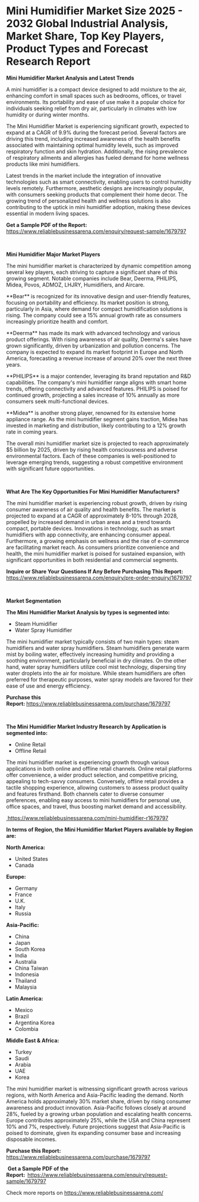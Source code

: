 <p><h1>Mini Humidifier Market Size 2025 - 2032 Global Industrial Analysis, Market Share, Top Key Players, Product Types and Forecast Research Report</h1></p><p><strong>Mini Humidifier Market Analysis and Latest Trends</strong></p>
<p><p>A mini humidifier is a compact device designed to add moisture to the air, enhancing comfort in small spaces such as bedrooms, offices, or travel environments. Its portability and ease of use make it a popular choice for individuals seeking relief from dry air, particularly in climates with low humidity or during winter months.</p><p>The Mini Humidifier Market is experiencing significant growth, expected to expand at a CAGR of 9.9% during the forecast period. Several factors are driving this trend, including increased awareness of the health benefits associated with maintaining optimal humidity levels, such as improved respiratory function and skin hydration. Additionally, the rising prevalence of respiratory ailments and allergies has fueled demand for home wellness products like mini humidifiers. </p><p>Latest trends in the market include the integration of innovative technologies such as smart connectivity, enabling users to control humidity levels remotely. Furthermore, aesthetic designs are increasingly popular, with consumers seeking products that complement their home decor. The growing trend of personalized health and wellness solutions is also contributing to the uptick in mini humidifier adoption, making these devices essential in modern living spaces.</p></p>
<p><strong>Get a Sample PDF of the Report:&nbsp;</strong> <a href="https://www.reliablebusinessarena.com/enquiry/request-sample/1679797?utm_campaign=2301&utm_medium=2&utm_source=Github&utm_content=ia&utm_term=21022025&utm_id=mini-humidifier">https://www.reliablebusinessarena.com/enquiry/request-sample/1679797</a></p>
<p>&nbsp;</p>
<p><strong>Mini Humidifier Major Market Players</strong></p>
<p><p>The mini humidifier market is characterized by dynamic competition among several key players, each striving to capture a significant share of this growing segment. Notable companies include Bear, Deerma, PHILIPS, Midea, Povos, ADMOZ, LHJRY, Humidifiers, and Aircare.</p><p>**Bear** is recognized for its innovative design and user-friendly features, focusing on portability and efficiency. Its market position is strong, particularly in Asia, where demand for compact humidification solutions is rising. The company could see a 15% annual growth rate as consumers increasingly prioritize health and comfort.</p><p>**Deerma** has made its mark with advanced technology and various product offerings. With rising awareness of air quality, Deerma's sales have grown significantly, driven by urbanization and pollution concerns. The company is expected to expand its market footprint in Europe and North America, forecasting a revenue increase of around 20% over the next three years.</p><p>**PHILIPS** is a major contender, leveraging its brand reputation and R&D capabilities. The company's mini humidifier range aligns with smart home trends, offering connectivity and advanced features. PHILIPS is poised for continued growth, projecting a sales increase of 10% annually as more consumers seek multi-functional devices.</p><p>**Midea** is another strong player, renowned for its extensive home appliance range. As the mini humidifier segment gains traction, Midea has invested in marketing and distribution, likely contributing to a 12% growth rate in coming years.</p><p>The overall mini humidifier market size is projected to reach approximately $5 billion by 2025, driven by rising health consciousness and adverse environmental factors. Each of these companies is well-positioned to leverage emerging trends, suggesting a robust competitive environment with significant future opportunities.</p></p>
<p>&nbsp;</p>
<p><strong>What Are The Key Opportunities For Mini Humidifier Manufacturers?</strong></p>
<p><p>The mini humidifier market is experiencing robust growth, driven by rising consumer awareness of air quality and health benefits. The market is projected to expand at a CAGR of approximately 8-10% through 2028, propelled by increased demand in urban areas and a trend towards compact, portable devices. Innovations in technology, such as smart humidifiers with app connectivity, are enhancing consumer appeal. Furthermore, a growing emphasis on wellness and the rise of e-commerce are facilitating market reach. As consumers prioritize convenience and health, the mini humidifier market is poised for sustained expansion, with significant opportunities in both residential and commercial segments.</p></p>
<p><strong>Inquire or Share Your Questions If Any Before Purchasing This Report:</strong> <a href="https://www.reliablebusinessarena.com/enquiry/pre-order-enquiry/1679797?utm_campaign=2301&utm_medium=2&utm_source=Github&utm_content=ia&utm_term=21022025&utm_id=mini-humidifier">https://www.reliablebusinessarena.com/enquiry/pre-order-enquiry/1679797</a></p>
<p>&nbsp;</p>
<p><strong>Market Segmentation</strong></p>
<p><strong>The Mini Humidifier Market Analysis by types is segmented into:</strong></p>
<p><ul><li>Steam Humidifier</li><li>Water Spray Humidifier</li></ul></p>
<p><p>The mini humidifier market typically consists of two main types: steam humidifiers and water spray humidifiers. Steam humidifiers generate warm mist by boiling water, effectively increasing humidity and providing a soothing environment, particularly beneficial in dry climates. On the other hand, water spray humidifiers utilize cool mist technology, dispersing tiny water droplets into the air for moisture. While steam humidifiers are often preferred for therapeutic purposes, water spray models are favored for their ease of use and energy efficiency.</p></p>
<p><strong>Purchase this Report:&nbsp;</strong><a href="https://www.reliablebusinessarena.com/purchase/1679797?utm_campaign=2301&utm_medium=2&utm_source=Github&utm_content=ia&utm_term=21022025&utm_id=mini-humidifier">https://www.reliablebusinessarena.com/purchase/1679797</a></p>
<p>&nbsp;</p>
<p><strong>The Mini Humidifier Market Industry Research by Application is segmented into:</strong></p>
<p><ul><li>Online Retail</li><li>Offline Retail</li></ul></p>
<p><p>The mini humidifier market is experiencing growth through various applications in both online and offline retail channels. Online retail platforms offer convenience, a wider product selection, and competitive pricing, appealing to tech-savvy consumers. Conversely, offline retail provides a tactile shopping experience, allowing customers to assess product quality and features firsthand. Both channels cater to diverse consumer preferences, enabling easy access to mini humidifiers for personal use, office spaces, and travel, thus boosting market demand and accessibility.</p></p>
<p><a href="https://www.reliablebusinessarena.com/mini-humidifier-r1679797?utm_campaign=2301&utm_medium=2&utm_source=Github&utm_content=ia&utm_term=21022025&utm_id=mini-humidifier">&nbsp;https://www.reliablebusinessarena.com/mini-humidifier-r1679797</a></p>
<p><strong>In terms of Region, the Mini Humidifier Market Players available by Region are:</strong></p>
<p>
    <p> <strong> North America: </strong>
        <ul>
            <li>United States</li>
            <li>Canada</li>
        </ul>
        </p> 
    <p> <strong> Europe: </strong>
        <ul>
            <li>Germany</li>
            <li>France</li>
            <li>U.K.</li>
            <li>Italy</li>
            <li>Russia</li>
        </ul>
        </p> 
    <p> <strong> Asia-Pacific: </strong>
        <ul>
            <li>China</li>
            <li>Japan</li>
            <li>South Korea</li>
            <li>India</li>
            <li>Australia</li>
            <li>China Taiwan</li>
            <li>Indonesia</li>
            <li>Thailand</li>
            <li>Malaysia</li>
        </ul>
        </p> 
    <p> <strong> Latin America: </strong>
        <ul>
            <li>Mexico</li>
            <li>Brazil</li>
            <li>Argentina Korea</li>
            <li>Colombia</li>
        </ul>
        </p> 
    <p> <strong> Middle East & Africa: </strong>
        <ul>
            <li>Turkey</li>
            <li>Saudi</li>
            <li>Arabia</li>
            <li>UAE</li>
            <li>Korea</li>
        </ul>
    </p>
    </p>
<p><p>The mini humidifier market is witnessing significant growth across various regions, with North America and Asia-Pacific leading the demand. North America holds approximately 30% market share, driven by rising consumer awareness and product innovation. Asia-Pacific follows closely at around 28%, fueled by a growing urban population and escalating health concerns. Europe contributes approximately 25%, while the USA and China represent 10% and 7%, respectively. Future projections suggest that Asia-Pacific is poised to dominate, given its expanding consumer base and increasing disposable incomes.</p></p>
<p><strong>Purchase this Report: </strong><a href="https://www.reliablebusinessarena.com/purchase/1679797?utm_campaign=2301&utm_medium=2&utm_source=Github&utm_content=ia&utm_term=21022025&utm_id=mini-humidifier">https://www.reliablebusinessarena.com/purchase/1679797</a></p>
<p>&nbsp;<strong>Get a Sample PDF of the Report:&nbsp;&nbsp;</strong><a href="https://www.reliablebusinessarena.com/enquiry/request-sample/1679797?utm_campaign=2301&utm_medium=2&utm_source=Github&utm_content=ia&utm_term=21022025&utm_id=mini-humidifier">https://www.reliablebusinessarena.com/enquiry/request-sample/1679797</a></p>
<p><strong></strong></p>
<p>Check more reports on <a href="https://www.reliablebusinessarena.com/?utm_campaign=2301&utm_medium=2&utm_source=Github&utm_content=ia&utm_term=21022025&utm_id=mini-humidifier">https://www.reliablebusinessarena.com/</a></p>